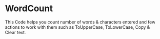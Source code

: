 # WordCount
This Code helps you count number of words & characters entered and few actions to work with them such as ToUpperCase, ToLowerCase, Copy & Clear text.

